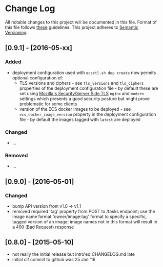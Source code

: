 # Change Log

All notable changes to this project will be documented in this file.
Format of this file follows [these](http://keepachangelog.com/) guidelines.
This project adheres to [Semantic Versioning](http://semver.org/).

## [0.9.1] - [2016-05-xx]

### Added

- deployment configuration used with ```ecsctl.sh dep create``` now permits
  optional configuration of:
    - TLS versions and ciphers - see ```tls_versions``` and ```tls_ciphers```
      properties of the deployment configuration file - by default these 
      are set using [Mozilla's Security/Server Side TLS](https://wiki.mozilla.org/Security/Server_Side_TLS)
      ```nginx``` and ```modern``` settings which presents a good security
      posture but might prove problematic for some clients
    - version of the ECS docker images to be deployed - see
      ```ecs_docker_image_version``` property in the deployment configuration
      file - by default the images tagged with ```latest``` are deployed

### Changed

- ...

### Removed

- ...

## [0.9.0] - [2016-05-01]

### Changed

- bump API version from v1.0 -> v1.1
- removed required 'tag' property from POST to /tasks endpoint; use the
  image name format 'owner/image:tag' format to specify a specific, tagged
  version of an image; image names not in this format will result in a
  400 (Bad Request) response

## [0.8.0] - [2015-05-10]

- not really the initial release but intro'ed CHANGELOG.md late
- initial clf commit to github was 25 Jan '16
